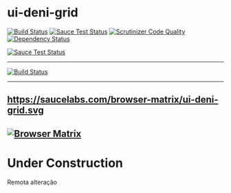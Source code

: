 # ui-deni-grid

[![Build Status](https://travis-ci.org/angular-ui/ui-grid.svg?branch=master)](https://travis-ci.org/angular-ui/ui-grid)
[![Sauce Test Status](https://saucelabs.com/buildstatus/ui-deni-grid)](https://saucelabs.com/u/ui-deni-grid)
[![Scrutinizer Code Quality](https://scrutinizer-ci.com/g/denimar/ui-deni-grid/badges/quality-score.png?b=gh-pages)](https://scrutinizer-ci.com/g/denimar/ui-deni-grid/?branch=gh-pages)
[![Dependency Status](https://www.versioneye.com/user/projects/58654eb923f650003f475f8e/badge.svg?style=flat-square)](https://www.versioneye.com/user/projects/58654eb923f650003f475f8e)

[![Sauce Test Status](https://saucelabs.com/browser-matrix/ui-deni-grid.svg)](https://saucelabs.com/u/ui-deni-grid)


------------------
[![Build Status](https://saucelabs.com/browser-matrix/ui-deni-grid.svg)](https://saucelabs.com/beta/builds/d53eb3b8302448aa8d442acefd310251)

------------------
https://saucelabs.com/browser-matrix/ui-deni-grid.svg
------------------
<a href="https://saucelabs.com/beta/builds/d53eb3b8302448aa8d442acefd310251"><img src="https://saucelabs.com/browser-matrix/ui-deni-grid.svg" alt="Browser Matrix"></a>
------------------

# Under Construction

Remota alteração

